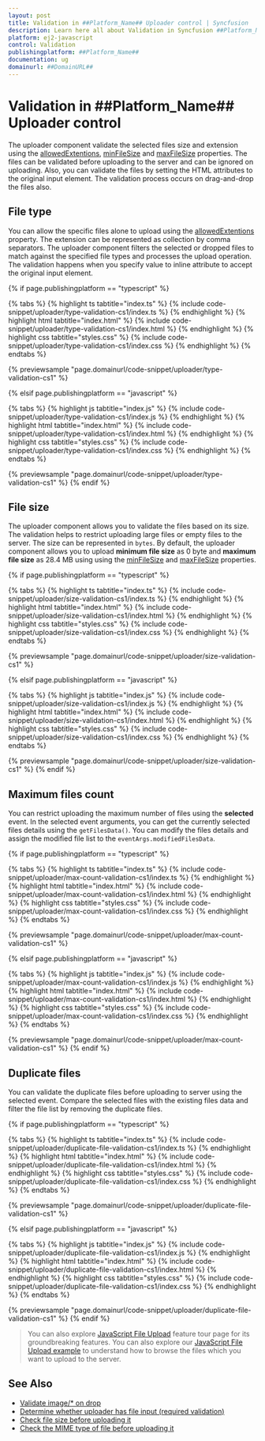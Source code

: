 ```yaml
---
layout: post
title: Validation in ##Platform_Name## Uploader control | Syncfusion
description: Learn here all about Validation in Syncfusion ##Platform_Name## Uploader control of Syncfusion Essential JS 2 and more.
platform: ej2-javascript
control: Validation 
publishingplatform: ##Platform_Name##
documentation: ug
domainurl: ##DomainURL##
---
```


# Validation in ##Platform_Name## Uploader control

The uploader component validate the selected files size and extension using the [allowedExtentions](../api/uploader/#allowedextensions), [minFileSize](../api/uploader/#minfilesize) and [maxFileSize](../api/uploader/#maxfilesize) properties. The files can be validated before uploading to the server and can be ignored on uploading. Also, you can validate the files by setting the HTML attributes to the original input element. The validation process occurs on drag-and-drop the files also.

## File type

You can allow the specific files alone to upload using the [allowedExtentions](../api/uploader/#allowedextensions) property. The extension can be represented as collection by comma separators. The uploader component filters the selected or dropped files to match against the specified file types and processes the upload operation. The validation happens when you specify value to inline attribute to accept the original input element.

{% if page.publishingplatform == "typescript" %}

 {% tabs %}
{% highlight ts tabtitle="index.ts" %}
{% include code-snippet/uploader/type-validation-cs1/index.ts %}
{% endhighlight %}
{% highlight html tabtitle="index.html" %}
{% include code-snippet/uploader/type-validation-cs1/index.html %}
{% endhighlight %}
{% highlight css tabtitle="styles.css" %}
{% include code-snippet/uploader/type-validation-cs1/index.css %}
{% endhighlight %}
{% endtabs %}
        
{% previewsample "page.domainurl/code-snippet/uploader/type-validation-cs1" %}

{% elsif page.publishingplatform == "javascript" %}

{% tabs %}
{% highlight js tabtitle="index.js" %}
{% include code-snippet/uploader/type-validation-cs1/index.js %}
{% endhighlight %}
{% highlight html tabtitle="index.html" %}
{% include code-snippet/uploader/type-validation-cs1/index.html %}
{% endhighlight %}
{% highlight css tabtitle="styles.css" %}
{% include code-snippet/uploader/type-validation-cs1/index.css %}
{% endhighlight %}
{% endtabs %}

{% previewsample "page.domainurl/code-snippet/uploader/type-validation-cs1" %}
{% endif %}

## File size

The uploader component allows you to validate the files based on its size. The validation helps to restrict uploading large files or empty files to the server. The size can be represented in `bytes`. By default, the uploader component allows you to upload **minimum file size** as 0 byte and **maximum file size** as 28.4 MB using using the [minFileSize](../api/uploader/#minfilesize) and [maxFileSize](../api/uploader/#maxfilesize) properties.

{% if page.publishingplatform == "typescript" %}

 {% tabs %}
{% highlight ts tabtitle="index.ts" %}
{% include code-snippet/uploader/size-validation-cs1/index.ts %}
{% endhighlight %}
{% highlight html tabtitle="index.html" %}
{% include code-snippet/uploader/size-validation-cs1/index.html %}
{% endhighlight %}
{% highlight css tabtitle="styles.css" %}
{% include code-snippet/uploader/size-validation-cs1/index.css %}
{% endhighlight %}
{% endtabs %}
        
{% previewsample "page.domainurl/code-snippet/uploader/size-validation-cs1" %}

{% elsif page.publishingplatform == "javascript" %}

{% tabs %}
{% highlight js tabtitle="index.js" %}
{% include code-snippet/uploader/size-validation-cs1/index.js %}
{% endhighlight %}
{% highlight html tabtitle="index.html" %}
{% include code-snippet/uploader/size-validation-cs1/index.html %}
{% endhighlight %}
{% highlight css tabtitle="styles.css" %}
{% include code-snippet/uploader/size-validation-cs1/index.css %}
{% endhighlight %}
{% endtabs %}

{% previewsample "page.domainurl/code-snippet/uploader/size-validation-cs1" %}
{% endif %}

## Maximum files count

You can restrict uploading the maximum number of files using the **selected** event. In the selected event arguments, you can get the currently selected files details using the `getFilesData()`. You can modify the files details and assign the modified file list to the `eventArgs.modifiedFilesData`.

{% if page.publishingplatform == "typescript" %}

 {% tabs %}
{% highlight ts tabtitle="index.ts" %}
{% include code-snippet/uploader/max-count-validation-cs1/index.ts %}
{% endhighlight %}
{% highlight html tabtitle="index.html" %}
{% include code-snippet/uploader/max-count-validation-cs1/index.html %}
{% endhighlight %}
{% highlight css tabtitle="styles.css" %}
{% include code-snippet/uploader/max-count-validation-cs1/index.css %}
{% endhighlight %}
{% endtabs %}
        
{% previewsample "page.domainurl/code-snippet/uploader/max-count-validation-cs1" %}

{% elsif page.publishingplatform == "javascript" %}

{% tabs %}
{% highlight js tabtitle="index.js" %}
{% include code-snippet/uploader/max-count-validation-cs1/index.js %}
{% endhighlight %}
{% highlight html tabtitle="index.html" %}
{% include code-snippet/uploader/max-count-validation-cs1/index.html %}
{% endhighlight %}
{% highlight css tabtitle="styles.css" %}
{% include code-snippet/uploader/max-count-validation-cs1/index.css %}
{% endhighlight %}
{% endtabs %}

{% previewsample "page.domainurl/code-snippet/uploader/max-count-validation-cs1" %}
{% endif %}

## Duplicate files

You can validate the duplicate files before uploading to server using the selected event. Compare the selected files with the existing files data and filter the file list by removing the duplicate files.

{% if page.publishingplatform == "typescript" %}

 {% tabs %}
{% highlight ts tabtitle="index.ts" %}
{% include code-snippet/uploader/duplicate-file-validation-cs1/index.ts %}
{% endhighlight %}
{% highlight html tabtitle="index.html" %}
{% include code-snippet/uploader/duplicate-file-validation-cs1/index.html %}
{% endhighlight %}
{% highlight css tabtitle="styles.css" %}
{% include code-snippet/uploader/duplicate-file-validation-cs1/index.css %}
{% endhighlight %}
{% endtabs %}
        
{% previewsample "page.domainurl/code-snippet/uploader/duplicate-file-validation-cs1" %}

{% elsif page.publishingplatform == "javascript" %}

{% tabs %}
{% highlight js tabtitle="index.js" %}
{% include code-snippet/uploader/duplicate-file-validation-cs1/index.js %}
{% endhighlight %}
{% highlight html tabtitle="index.html" %}
{% include code-snippet/uploader/duplicate-file-validation-cs1/index.html %}
{% endhighlight %}
{% highlight css tabtitle="styles.css" %}
{% include code-snippet/uploader/duplicate-file-validation-cs1/index.css %}
{% endhighlight %}
{% endtabs %}

{% previewsample "page.domainurl/code-snippet/uploader/duplicate-file-validation-cs1" %}
{% endif %}

> You can also explore [JavaScript File Upload](https://www.syncfusion.com/javascript-ui-controls/js-file-upload) feature tour page for its groundbreaking features. You can also explore our [JavaScript File Upload example](https://ej2.syncfusion.com/demos/#/material/uploader/default.html) to understand how to browse the files which you want to upload to the server.

## See Also

* [Validate image/* on drop](./how-to/validate-image-on-drop)
* [Determine whether uploader has file input (required validation)](./how-to/determine-whether-the-uploader-has-input-file)
* [Check file size before uploading it](./how-to/check-file-size-before-uploading)
* [Check the MIME type of file before uploading it](./how-to/check-the-mime-type-of-file-before-upload)
